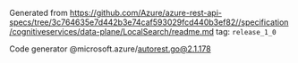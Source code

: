 Generated from https://github.com/Azure/azure-rest-api-specs/tree/3c764635e7d442b3e74caf593029fcd440b3ef82//specification/cognitiveservices/data-plane/LocalSearch/readme.md tag: `release_1_0`

Code generator @microsoft.azure/autorest.go@2.1.178


